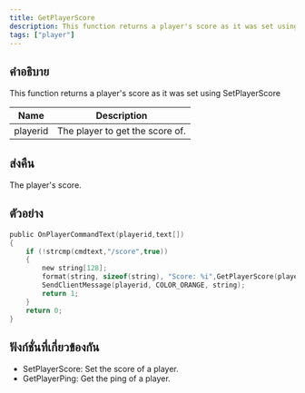 ```yaml
---
title: GetPlayerScore
description: This function returns a player's score as it was set using SetPlayerScore.
tags: ["player"]
---
```


## คำอธิบาย

This function returns a player's score as it was set using SetPlayerScore

| Name     | Description                     |
| -------- | ------------------------------- |
| playerid | The player to get the score of. |

## ส่งคืน

The player's score.

## ตัวอย่าง

```c
public OnPlayerCommandText(playerid,text[])
{
    if (!strcmp(cmdtext,"/score",true))
    {
        new string[128];
        format(string, sizeof(string), "Score: %i",GetPlayerScore(playerid));
        SendClientMessage(playerid, COLOR_ORANGE, string);
        return 1;
    }
    return 0;
}
```

## ฟังก์ชั่นที่เกี่ยวข้องกัน

- SetPlayerScore: Set the score of a player.
- GetPlayerPing: Get the ping of a player.
